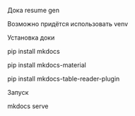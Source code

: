 Дока resume gen

Возможно придётся использовать venv

Установка доки

pip install mkdocs

pip install mkdocs-material

pip install mkdocs-table-reader-plugin

Запуск

mkdocs serve

